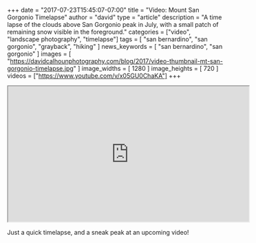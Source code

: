 +++
date = "2017-07-23T15:45:07-07:00"
title = "Video: Mount San Gorgonio Timelapse"
author = "david"
type = "article"
description = "A time lapse of the clouds above San Gorgonio peak in July, with a small patch of remaining snow visible in the foreground."
categories = ["video", "landscape photography", "timelapse"]
tags = [ "san bernardino", "san gorgonio", "grayback", "hiking" ]
news_keywords = [ "san bernardino", "san gorgonio" ]
images = [ "https://davidcalhounphotography.com/blog/2017/video-thumbnail-mt-san-gorgonio-timelapse.jpg" ]
image_widths = [ 1280 ]
image_heights = [ 720 ]
videos = ["https://www.youtube.com/v/x05GU0ChaKA"]
+++

<div itemscope itemType="https://schema.org/VideoObject">
<meta itemprop="name" content="San Gorgonio peak time lapse" />
<meta itemprop="description" content="A time lapse of the clouds above San Gorgonio peak in July, with a small patch of remaining snow visible in the foreground." />
<meta itemprop="uploadDate" content="2017-07-23" />
<meta itemprop="thumbnailUrl" content="https://davidcalhounphotography.com/blog/2017/video-thumbnail-mt-san-gorgonio-timelapse.jpg" />
<iframe width="560" height="315" src="https://www.youtube.com/embed/x05GU0ChaKA" allowfullscreen class="center"></iframe>
</div>

Just a quick timelapse, and a sneak peak at an upcoming video!
